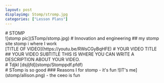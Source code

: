 ```yaml
---
layout: post
displayimg: Stomp/stromp.jpg 
categories: ["Lesson Plans"] 
---
```

<!--SITE_TITLE creates a title for your webpage----------------->
<div class="site_title" markdown="1">
# STOMP
</div>

<!--IMAGE_TEXT_OVERLAY creates a image with a text box over it--------------------->
<div class="image_text_overlay" markdown="1">
![stomp pic](STomp/stomp.jpg)
# Innovation and engineering
## my stomp site
stomp i where I work
</div>

<!--VIDEO_TEXT_OVERLAY creates a video with a text box over it--------------------->
<div class="video_text_overlay" markdown="1">
[TITLE OF VIDEO](https://youtu.be/RWsCGyBqHFE)
# YOUR VIDEO TITLE
## YOUR VIDEO SUBTITLE
THIS IS WHERE YOU CAN WRITE A DESCRIPTION ABOUT YOUR VIDEO.
</div>


<!--document creates a grid of documentss--------------------->
<div class="document" markdown="1">
# Tdjkl
[dsjljfd](stomp/Stomppdf.pfdf)

<!-- insert as many links here as you want to dynamically create a grid of pdfs-->
</div>

<!--FREE WRITE lets you write any markdown you want (include images, lists, titles, code,etc)
               If something doesn't look how you expect on the page, try adding a linebreak after it--------------------->
<div class="free_write" markdown="1">
# STomp is so good 
### Reasons I for stomp
- it's fun
![IT's me](stomp/allison.png)
- the ceeo is fun 
</div>


